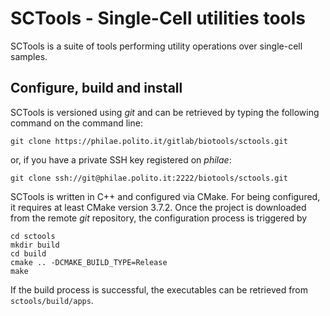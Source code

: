 # SCTools - Single-Cell utilities tools

SCTools is a suite of tools performing utility operations over
single-cell samples.

## Configure, build and install
SCTools is versioned using *git* and can be retrieved by typing
the following command on the command line:
```
git clone https://philae.polito.it/gitlab/biotools/sctools.git
```
or, if you have a private SSH key registered on *philae*:
```
git clone ssh://git@philae.polito.it:2222/biotools/sctools.git
```

SCTools is written in C++ and configured via CMake. For being
configured, it requires at least CMake version 3.7.2. Once the
project is downloaded from the remote *git* repository, the 
configuration process is triggered by
```
cd sctools
mkdir build
cd build
cmake .. -DCMAKE_BUILD_TYPE=Release
make
```
If the build process is successful, the executables can be 
retrieved from `sctools/build/apps`.